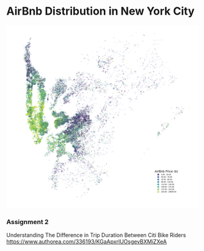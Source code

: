 # AirBnb Distribution in New York City

![Alt text](nycbnb.png)


### Assignment 2
Understanding The Difference in Trip Duration Between Citi Bike Riders
https://www.authorea.com/336193/KGaApxrlUOsgevBXMiZXeA